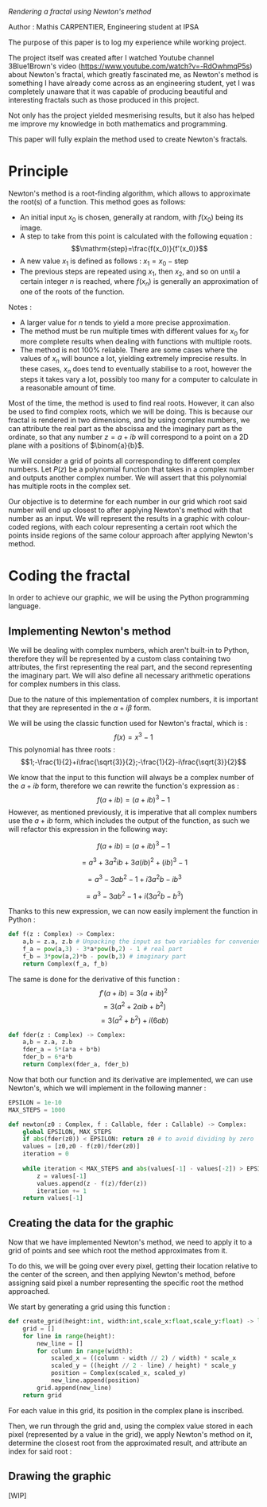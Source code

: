 *Rendering a fractal using Newton's method*

Author : Mathis CARPENTIER, Engineering student at IPSA

The purpose of this paper is to log my experience while working project.

The project itself was created after I watched Youtube channel 3Blue1Brown's video (https://www.youtube.com/watch?v=-RdOwhmqP5s) about Newton's fractal, which greatly fascinated me, as Newton's method is something I have already come across as an engineering student, yet I was completely unaware that it was capable of producing beautiful and interesting fractals such as those produced in this project.

Not only has the project yielded mesmerising results, but it also has helped me improve my knowledge in both mathematics and programming.

This paper will fully explain the method used to create Newton's fractals.
# Principle
Newton's method is a root-finding algorithm, which allows to approximate the root(s) of a function. This method goes as follows:
- An initial input $x_0$ is chosen, generally at random, with $f(x_0)$ being its image.
- A step to take from this point is calculated with the following equation :
  $$\mathrm{step}=\frac{f(x_0)}{f'(x_0)}$$
- A new value $x_1$ is defined as follows :
  $x_1=x_0-\mathrm{step}$ 
- The previous steps are repeated using $x_1$, then $x_2$, and so on until a certain integer $n$ is reached, where $f(x_n)$ is generally an approximation of one of the roots of the function.

Notes :
- A larger value for $n$ tends to yield a more precise approximation.
- The method must be run multiple times with different values for $x_0$ for more complete results when dealing with functions with multiple roots.
- The method is not 100% reliable. There are some cases where the values of $x_n$ will bounce a lot, yielding extremely imprecise results. In these cases, $x_n$ does tend to eventually stabilise to a root, however the steps it takes vary a lot, possibly too many for a computer to calculate in a reasonable amount of time.

Most of the time, the method is used to find real roots. However, it can also be used to find complex roots, which we will be doing. This is because our fractal is rendered in two dimensions, and by using complex numbers, we can attribute the real part as the abscissa and the imaginary part as the ordinate, so that any number $z=a+ib$ will correspond to a point on a 2D plane with a positions of $\binom{a}{b}$.

We will consider a grid of points all corresponding to different complex numbers.
Let $P(z)$ be a polynomial function that takes in a complex number and outputs another complex number. We will assert that this polynomial has multiple roots in the complex set.

Our objective is to determine for each number in our grid which root said number will end up closest to after applying Newton's method with that number as an input. We will represent the results in a graphic with colour-coded regions, with each colour representing a certain root which the points inside regions of the same colour approach after applying Newton's method.
# Coding the fractal
In order to achieve our graphic, we will be using the Python programming language.
## Implementing Newton's method

We will be dealing with complex numbers, which aren't built-in to Python, therefore they will be represented by a custom class containing two attributes, the first representing the real part, and the second representing the imaginary part. We will also define all necessary arithmetic operations for complex numbers in this class.

Due to the nature of this implementation of complex numbers, it is important that they are represented in the $\alpha+i\beta$ form.

We will be using the classic function used for Newton's fractal, which is : $$f(x)=x^3-1$$
This polynomial has three roots : 
$$1;-\frac{1}{2}+i\frac{\sqrt{3}}{2};-\frac{1}{2}-i\frac{\sqrt{3}}{2}$$

We know that the input to this function will always be a complex number of the $a+ib$ form, therefore we can rewrite the function's expression as : $$f(a+ib)=(a+ib)^3-1$$
However, as mentioned previously, it is imperative that all complex numbers use the $a+ib$ form, which includes the output of the function, as such we will refactor this expression in the following way:

$$f(a+ib)=(a+ib)^3-1$$

$$=a^3+3a^2ib+3a(ib)^2+(ib)^3-1$$

$$=a^3-3ab^2-1+i3a^2b-ib^3$$

$$=a^3-3ab^2-1+i(3a^2b-b^3)$$

Thanks to this new expression, we can now easily implement the function in Python :
```python
def f(z : Complex) -> Complex:
	a,b = z.a, z.b # Unpacking the input as two variables for convenience
	f_a = pow(a,3) - 3*a*pow(b,2) - 1 # real part
	f_b = 3*pow(a,2)*b - pow(b,3) # imaginary part
	return Complex(f_a, f_b)
```

The same is done for the derivative of this function : $$f'(a+ib)=3(a+ib)^2$$ $$=3(a^2+2aib+b^2)$$ $$=3(a^2+b^2)+i(6ab)$$
```python
def fder(z : Complex) -> Complex:
	a,b = z.a, z.b 
	fder_a = 5*(a*a + b*b)
	fder_b = 6*a*b
	return Complex(fder_a, fder_b)
```

Now that both our function and its derivative are implemented, we can use Newton's, which we will implement in the following manner :
```python
EPSILON = 1e-10
MAX_STEPS = 1000

def newton(z0 : Complex, f : Callable, fder : Callable) -> Complex:
	global EPSILON, MAX_STEPS
	if abs(fder(z0)) < EPSILON: return z0 # to avoid dividing by zero
	values = [z0,z0 - f(z0)/fder(z0)]
	iteration = 0
	
	while iteration < MAX_STEPS and abs(values[-1] - values[-2]) > EPSILON:
		z = values[-1]
		values.append(z - f(z)/fder(z))
		iteration += 1
	return values[-1]
```

## Creating the data for the graphic
Now that we have implemented Newton's method, we need to apply it to a grid of points and see which root the method approximates from it.

To do this, we will be going over every pixel, getting their location relative to the center of the screen, and then applying Newton's method, before assigning said pixel a number representing the specific root the method approached.

We start by generating a grid using this function :
```python
def create_grid(height:int, width:int,scale_x:float,scale_y:float) -> list:  
    grid = []  
    for line in range(height):  
        new_line = []  
        for column in range(width):  
            scaled_x = ((column - width // 2) / width) * scale_x  
            scaled_y = ((height // 2 - line) / height) * scale_y  
            position = Complex(scaled_x, scaled_y)  
            new_line.append(position)  
        grid.append(new_line)  
    return grid
```
For each value in this grid, its position in the complex plane is inscribed.

Then, we run through the grid and, using the complex value stored in each pixel (represented by a value in the grid), we apply Newton's method on it, determine the closest root from the approximated result, and attribute an index for said root :


## Drawing the graphic
[WIP]
